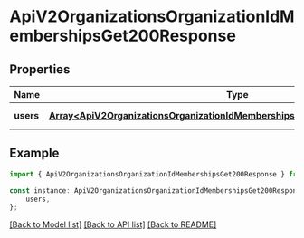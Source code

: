 # ApiV2OrganizationsOrganizationIdMembershipsGet200Response


## Properties

Name | Type | Description | Notes
------------ | ------------- | ------------- | -------------
**users** | [**Array&lt;ApiV2OrganizationsOrganizationIdMembershipsGet200ResponseUsersInner&gt;**](ApiV2OrganizationsOrganizationIdMembershipsGet200ResponseUsersInner.md) |  | [default to undefined]

## Example

```typescript
import { ApiV2OrganizationsOrganizationIdMembershipsGet200Response } from './api';

const instance: ApiV2OrganizationsOrganizationIdMembershipsGet200Response = {
    users,
};
```

[[Back to Model list]](../README.md#documentation-for-models) [[Back to API list]](../README.md#documentation-for-api-endpoints) [[Back to README]](../README.md)
